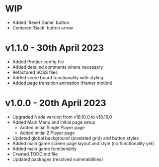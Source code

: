 # WIP

- Added 'Reset Game' button
- Centered 'Back' button arrow

# v1.1.0 - 30th April 2023

- Added Prettier config file
- Added detailed comments where necessary
- Refactored SCSS files
- Added score board functionality with styling
- Added page transition animation (framer motion)

# v1.0.0 - 20th April 2023

- Upgraded Node version from v18.10.0 to v18.16.0
- Added Main Menu and initial page setup
  - Added initial Single Player page
  - Added initial 2 Player page
- Updated global background (pixelated grid) and button styles
- Added main game screen page layout and style (no functionality yet)
- Added main game functionality
- Created TODO.md file
- Updated packages (resolved vulnerabilities)
